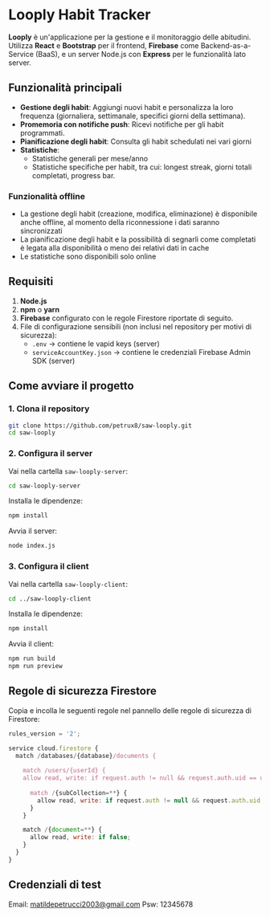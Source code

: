 # Looply Habit Tracker

**Looply** è un'applicazione per la gestione e il monitoraggio delle abitudini. Utilizza **React** e **Bootstrap** per il frontend, **Firebase** come Backend-as-a-Service (BaaS), e un server Node.js con **Express** per le funzionalità lato server.


## Funzionalità principali

- **Gestione degli habit**: Aggiungi nuovi habit e personalizza la loro frequenza (giornaliera, settimanale, specifici giorni della settimana).
- **Promemoria con notifiche push**: Ricevi notifiche per gli habit programmati.
- **Pianificazione degli habit**: Consulta gli habit schedulati nei vari giorni
- **Statistiche**:
  - Statistiche generali per mese/anno
  - Statistiche specifiche per habit, tra cui: longest streak, giorni totali completati, progress bar.
 
### Funzionalità offline
- La gestione degli habit (creazione, modifica, eliminazione) è disponibile anche offline, al momento della riconnessione i dati saranno sincronizzati
- La pianificazione degli habit e la possibilità di segnarli come completati è legata alla disponibilità o meno dei relativi dati in cache
- Le statistiche sono disponibili solo online

## Requisiti

1. **Node.js** 
2. **npm** o **yarn** 
3. **Firebase** configurato con le regole Firestore riportate di seguito.
4. File di configurazione sensibili (non inclusi nel repository per motivi di sicurezza):
   - `.env` -> contiene le vapid keys (server)
   - `serviceAccountKey.json` -> contiene le credenziali Firebase Admin SDK (server)


## Come avviare il progetto

### 1. Clona il repository
```bash
git clone https://github.com/petrux8/saw-looply.git
cd saw-looply
```

### 2. Configura il server

Vai nella cartella `saw-looply-server`:
```bash
cd saw-looply-server
```

Installa le dipendenze:
```bash
npm install
```
Avvia il server:
```bash
node index.js
```

### 3. Configura il client

Vai nella cartella `saw-looply-client`:
```bash
cd ../saw-looply-client
```

Installa le dipendenze:
```bash
npm install
```

Avvia il client:
```bash
npm run build
npm run preview
```

## Regole di sicurezza Firestore

Copia e incolla le seguenti regole nel pannello delle regole di sicurezza di Firestore:

```javascript
rules_version = '2';

service cloud.firestore {
  match /databases/{database}/documents {
  
    match /users/{userId} {
    allow read, write: if request.auth != null && request.auth.uid == userId;
    
      match /{subCollection=**} {
        allow read, write: if request.auth != null && request.auth.uid == userId;
      }
    }

    match /{document=**} {
      allow read, write: if false;
    }
  }
}
```

## Credenziali di test
Email: matildepetrucci2003@gmail.com
Psw: 12345678
